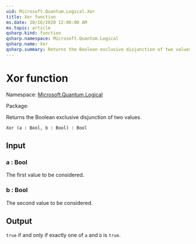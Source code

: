```yaml
---
uid: Microsoft.Quantum.Logical.Xor
title: Xor function
ms.date: 10/16/2020 12:00:00 AM
ms.topic: article
qsharp.kind: function
qsharp.namespace: Microsoft.Quantum.Logical
qsharp.name: Xor
qsharp.summary: Returns the Boolean exclusive disjunction of two values.
---
```


# Xor function

Namespace: [Microsoft.Quantum.Logical](xref:Microsoft.Quantum.Logical)

Package: [](https://nuget.org/packages/)


Returns the Boolean exclusive disjunction of two values.

```Q#
Xor (a : Bool, b : Bool) : Bool
```


## Input

### a : Bool

The first value to be considered.


### b : Bool

The second value to be considered.



## Output

`true` if and only if exactly one of `a` and `b` is `true`.